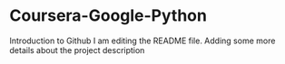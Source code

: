 # Coursera-Google-Python
Introduction to Github
I am editing the README file. Adding some more details about the project description
